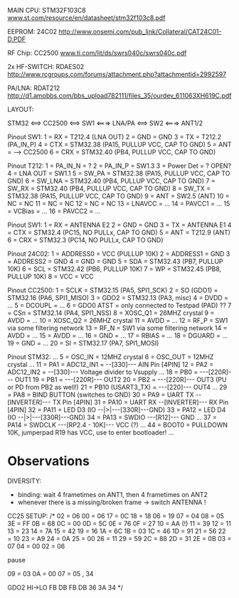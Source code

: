 
MAIN CPU: STM32F103C8
www.st.com/resource/en/datasheet/stm32f103c8.pdf

EEPROM: 24C02
http://www.onsemi.com/pub_link/Collateral/CAT24C01-D.PDF

RF Chip: CC2500
www.ti.com/lit/ds/swrs040c/swrs040c.pdf

2x HF-SWITCH: RDAES02
http://www.rcgroups.com/forums/attachment.php?attachmentid=2992597

PA/LNA: RDAT212
http://d1.amobbs.com/bbs_upload782111/files_35/ourdev_611063XH619C.pdf


LAYOUT:

STM32 <==> CC2500 <==> SW1 <===> LNA/PA <==> SW2 <===> ANT1/2

Pinout SW1:
1 = RX  = T212.4 (LNA OUT)
2 = GND = GND
3 = TX  = T212.2 (PA_IN_P)
4 = CTX = STM32.38 (PA15, PULLUP VCC, CAP TO GND)
5 = ANT = --> CC2500
6 = CRX = STM32.40 (PB4, PULLUP VCC, CAP TO GND)

Pinout T212:
 1 = PA_IN_N   = ?
 2 = PA_IN_P   = SW1.3
 3 = Power Det = ? OPEN?
 4 = LNA OUT   = SW1.1
 5 = SW_PA     = STM32.38 (PA15, PULLUP VCC, CAP TO GND)
 6 = SW_LNA    = STM32.40 (PB4, PULLUP VCC, CAP TO GND)
 7 = SW_RX     = STM32.40 (PB4, PULLUP VCC, CAP TO GND)
 8 = SW_TX     = STM32.38 (PA15, PULLUP VCC, CAP TO GND)
 9 = ANT       = SW2.5 (ANT)
10 = NC        = NC
11 = NC        = NC
12 = NC        = NC
13 = LNAVCC    = ...
14 = PAVCC1    = ...
15 = VCBias    = ...
16 = PAVCC2    = ...

Pinout SW1:
1 = RX  = ANTENNA E2
2 = GND = GND
3 = TX  = ANTENNA E1
4 = CTX = STM32.4 (PC15, NO PULLx, CAP TO GND)
5 = ANT = T212.9 (ANT)
6 = CRX = STM32.3 (PC14, NO PULLx, CAP TO GND)

Pinout 24C02:
1 = ADDRESS0 = VCC (PULLUP 10K)
2 = ADDRESS1 = GND
3 = ADDRESS2 = GND
4 = GND      = GND
5 = SDA      = STM32.43 (PB7, PULLUP 10K)
6 = SCL      = STM32.42 (PB6, PULLUP 10K)
7 = WP       = STM32.45 (PB8, PULLUP 10K)
8 = VCC      = VCC

Pinout CC2500:
 1 = SCLK      = STM32.15 (PA5, SPI1_SCK)
 2 = SO (GDO1) = STM32.16 (PA6, SPI1_MISO)
 3 = GDO2      = STM32.13 (PA3, misc)
 4 = DVDD      = ...
 5 = DCOUPL    = ...
 6 = GDO0 ATST = only connected to Testpad (PAD) ??
 7 = CSn       = STM32.14 (PA4, SPI1_NSS)
 8 = XOSC_Q1   = 26MHZ crystal
 9 = AVDD      = ...
10 = XOSC_Q2   = 26MHZ crystal
11 = AVDD      = ...
12 = RF_P      = SW1 via some filtering network
13 = RF_N      = SW1 via some filtering network
14 = AVDD      = ...
15 = AVDD      = ...
16 = GND       = ...
17 = RBIAS     = ...
18 = DGUARD    = ...
19 = GND       = ...
20 = SI        = STM32.17 (PA7, SPI1_MOSI)



Pinout STM32:
...
5 = OSC_IN  = 12MHZ crystal
6 = OSC_OUT = 12MHZ crystal
...
11 = PA1 = ADC12_IN1 = --[330]--- AIN Pin [4PIN]
12 = PA2 = ADC12_IN2 = --[330]--- Voltage divider to Vsupply
...
18 = PB0  = ---[220R]--- OUT1
19 = PB1  = ---[220R]--- OUT2
20 = PB2  = ---[220R]--- OUT3 (PU or PD from PB2 as well!)
21 = PB10 (USART3_TX) = ---[220]--- OUT4
...
29 = PA8  = BIND BUTTON (switches to GND)
30 = PA9  = UART TX --[INVERTER]--- TX Pin [4PIN]
31 = PA10 = UART RX --[INVERTER]--- RX Pin [4PIN]
32 = PA11 = LED D3 (IO --|>|---[330R]---GND)
33 = PA12 = LED D4 (IO --|>|---[330R]---GND)
34 = PA13 = SWDIO ---[R12]--- GND
...
37 = PA14 = SWDCLK ---[RP2.4 - 10K]--- VCC (?)
...
44 = BOOT0 = PULLDOWN 10K, jumperpad R19 has VCC, use to enter bootloader!
...


Observations
============
DIVERSITY:
- binding: wait 4 frametimes on ANT1, then 4 frametimes on ANT2
- whenever there is a missing/broken frame -> switch ANTENNA !


CC25 SETUP:
/*
02 = 06
00 = 06
17 = 0C
18 = 18
06 = 19
07 = 04
08 = 05
3E = FF
0B = 68
0C = 00
0D = 5C
0E = 76
0F = 27
10 = AA (!)
11 = 39
12 = 11
13 = 23
14 = 7A
15 = 42
19 = 16
1A = 6C
1B = 03
1C = 46
1D = 91
21 = 56
22 = 10
23 = A9
24 = 0A
25 = 00
26 = 11
29 = 59
2C = 88
2D = 31
2E = 0B
03 = 07
04 = 00
02 = 06

pause

09 = 03
0A = 00
07 = 05 , 34

GDO2 HI->LO
FB DB
FB DB
36 3A 34
*/



